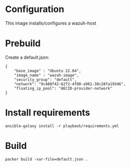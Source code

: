 # Configuration

This image installs/configures a wazuh-host

# Prebuild

Create a default.json:

```
{
    "base_image" : "Ubuntu 22.04",
    "image_name" : "wazuh-image",
    "security_group": "default",
    "network": "9c480f42-62f2-4f08-a961-38c28fa19346",
    "floating_ip_pool": "AECID-provider-network"
}
```

# Install requirements

```
ansible-galaxy install -r playbook/requirements.yml
```


# Build

```
packer build -var-file=default.json .
```
